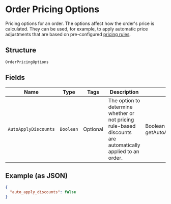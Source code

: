 
# Order Pricing Options

Pricing options for an order. The options affect how the order's price is calculated.
They can be used, for example, to apply automatic price adjustments that are based on pre-configured
[pricing rules](https://developer.squareup.com/docs/reference/square/objects/CatalogPricingRule).

## Structure

`OrderPricingOptions`

## Fields

| Name | Type | Tags | Description | Getter |
|  --- | --- | --- | --- | --- |
| `AutoApplyDiscounts` | `Boolean` | Optional | The option to determine whether or not pricing rule-based<br>discounts are automatically applied to an order. | Boolean getAutoApplyDiscounts() |

## Example (as JSON)

```json
{
  "auto_apply_discounts": false
}
```

